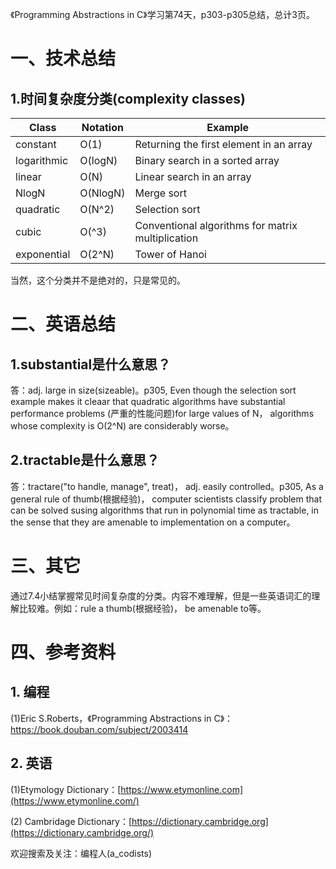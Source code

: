 《Programming Abstractions in C》学习第74天，p303-p305总结，总计3页。

# 一、技术总结

## 1.时间复杂度分类(complexity classes)

| Class       | Notation | Example                                           |
| ----------- | -------- | ------------------------------------------------- |
| constant    | O(1)     | Returning the first element in an array           |
| logarithmic | O(logN)  | Binary search in a sorted array                   |
| linear      | O(N)     | Linear search in an array                         |
| NlogN       | O(NlogN) | Merge sort                                        |
| quadratic   | O(N^2)   | Selection sort                                    |
| cubic       | O(^3)    | Conventional algorithms for matrix multiplication |
| exponential | O(2^N)   | Tower of Hanoi                                    |

当然，这个分类并不是绝对的，只是常见的。

# 二、英语总结

## 1.substantial是什么意思？

答：adj. large in size(sizeable)。p305, Even though the selection sort example makes it cleaar that quadratic algorithms have substantial performance problems (严重的性能问题)for large values of N， algorithms whose complexity is O(2^N) are considerably worse。

## 2.tractable是什么意思？

答：tractare("to handle, manage", treat)， adj. easily controlled。p305,  As a general rule of thumb(根据经验)， computer scientists classify problem that can be solved susing algorithms that run in polynomial time as tractable, in the sense that they are amenable to implementation on a computer。


# 三、其它

通过7.4小结掌握常见时间复杂度的分类。内容不难理解，但是一些英语词汇的理解比较难。例如：rule a thumb(根据经验)， be amenable to等。

# 四、参考资料

## 1. 编程

(1)Eric S.Roberts，《Programming Abstractions in C》：https://book.douban.com/subject/2003414

## 2. 英语

(1)Etymology Dictionary：[https://www.etymonline.com](https://www.etymonline.com/)

(2) Cambridage Dictionary：[https://dictionary.cambridge.org](https://dictionary.cambridge.org/)


欢迎搜索及关注：编程人(a_codists)